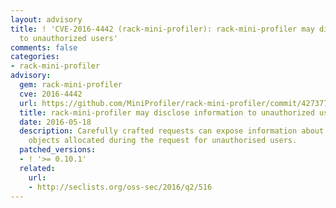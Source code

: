 ```yaml
---
layout: advisory
title: ! 'CVE-2016-4442 (rack-mini-profiler): rack-mini-profiler may disclose information
  to unauthorized users'
comments: false
categories:
- rack-mini-profiler
advisory:
  gem: rack-mini-profiler
  cve: 2016-4442
  url: https://github.com/MiniProfiler/rack-mini-profiler/commit/4273771d65f1a7411e3ef5843329308d0e2d257c
  title: rack-mini-profiler may disclose information to unauthorized users
  date: 2016-05-18
  description: Carefully crafted requests can expose information about strings and
    objects allocated during the request for unauthorised users.
  patched_versions:
  - ! '>= 0.10.1'
  related:
    url:
    - http://seclists.org/oss-sec/2016/q2/516
---
```

